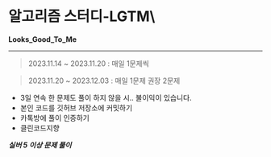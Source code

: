 # 알고리즘 스터디-LGTM\
**Looks_Good_To_Me**
___



> 2023.11.14 ~ 2023.11.20 : 매일 1문제씩

> 2023.11.20 ~ 2023.12.03 : 매일 1문제 권장 2문제



+ 3일 연속 한 문제도 풀이 하지 않을 시.. 불이익이 있습니다.
+ 본인 코드를 깃허브 저장소에 커밋하기
+ 카톡방에 풀이 인증하기
+ 클린코드지향



***실버 5 이상 문제 풀이***

